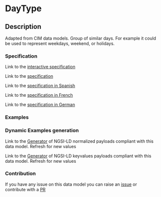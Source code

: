 # DayType

## Description 

Adapted from CIM data models. Group of similar days.   For example it could be used to represent weekdays, weekend, or holidays.
### Specification

Link to the [interactive specification](https://swagger.lab.fiware.org/?url=https://smart-data-models.github.io/dataModel.EnergyCIM/DayType/swagger.yaml)

Link to the [specification](https://smart-data-models.github.io/dataModel.EnergyCIM/DayType/doc/spec.md)

Link to the [specification in Spanish](https://smart-data-models.github.io/dataModel.EnergyCIM/DayType/doc/spec_ES.md)

Link to the [specification in French](https://smart-data-models.github.io/dataModel.EnergyCIM/DayType/doc/spec_FR.md)

Link to the [specification in German](https://smart-data-models.github.io/dataModel.EnergyCIM/DayType/doc/spec_DE.md)
### Examples
### Dynamic Examples generation

Link to the [Generator](https://smartdatamodels.org/extra/ngsi-ld_generator_v0.92.php?schemaUrl=https://raw.githubusercontent.com/smart-data-models/dataModel.EnergyCIM/master/DayType/schema.json&email=info@smartdatamodels.org) of NGSI-LD normalized payloads compliant with this data model. Refresh for new values

Link to the [Generator](https://smartdatamodels.org/extra/ngsi-ld_generator_keyvalues_v0.92.php?schemaUrl=https://raw.githubusercontent.com/smart-data-models/dataModel.EnergyCIM/master/DayType/schema.json&email=info@smartdatamodels.org) of NGSI-LD keyvalues payloads compliant with this data model. Refresh for new values
### Contribution

 If you have any issue on this data model you can raise an [issue](https://github.com/smart-data-models/dataModel.EnergyCIM/issues)  or contribute with a [PR](https://github.com/smart-data-models/dataModel.EnergyCIM/pulls)